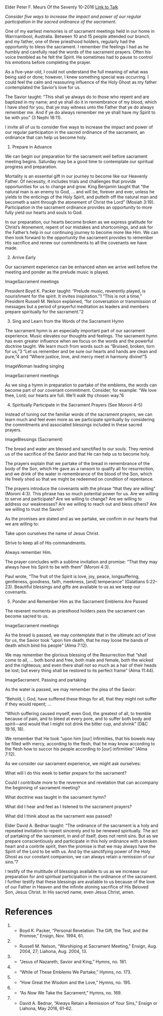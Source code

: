 Elder Peter F. Meurs
Of the Seventy
10-2016
[Link to Talk](https://www.churchofjesuschrist.org/study/general-conference/2016/10/the-sacrament-can-help-us-become-holy?lang=eng)

_Consider five ways to increase the impact and power of our regular participation in the sacred ordinance of the sacrament._

One of my earliest memories is of sacrament meetings held in our home in Warrnambool, Australia. Between 10 and 15 people attended our branch, and my father, one of three priesthood holders, regularly had the opportunity to bless the sacrament. I remember the feelings I had as he humbly and carefully read the words of the sacrament prayers. Often his voice trembled as he felt the Spirit. He sometimes had to pause to control his emotions before completing the prayer.

As a five-year-old, I could not understand the full meaning of what was being said or done; however, I knew something special was occurring. I could feel the calm and reassuring influence of the Holy Ghost as my father contemplated the Savior’s love for us.

The Savior taught: “This shall ye always do to those who repent and are baptized in my name; and ye shall do it in remembrance of my blood, which I have shed for you, that ye may witness unto the Father that ye do always remember me. And if ye do always remember me ye shall have my Spirit to be with you” (3 Nephi 18:11).

I invite all of us to consider five ways to increase the impact and power of our regular participation in the sacred ordinance of the sacrament, an ordinance that can help us become holy.





1. Prepare in Advance



We can begin our preparation for the sacrament well before sacrament meeting begins. Saturday may be a good time to contemplate our spiritual progress and preparation.



Mortality is an essential gift in our journey to become like our Heavenly Father. Of necessity, it includes trials and challenges that provide opportunities for us to change and grow. King Benjamin taught that “the natural man is an enemy to God, … and will be, forever and ever, unless he yields to the enticings of the Holy Spirit, and putteth off the natural man and becometh a saint through the atonement of Christ the Lord” (Mosiah 3:19). Participation in the sacrament ordinance provides an opportunity to more fully yield our hearts and souls to God.

In our preparation, our hearts become broken as we express gratitude for Christ’s Atonement, repent of our mistakes and shortcomings, and ask for the Father’s help in our continuing journey to become more like Him. We can then look forward to the opportunity the sacrament provides to remember His sacrifice and renew our commitments to all the covenants we have made.







2. Arrive Early



Our sacrament experience can be enhanced when we arrive well before the meeting and ponder as the prelude music is played.

  ImageSacrament meetings

President Boyd K. Packer taught: “Prelude music, reverently played, is nourishment for the spirit. It invites inspiration.”1 “This is not a time,” President Russell M. Nelson explained, “for conversation or transmission of messages but a period of prayerful meditation as leaders and members prepare spiritually for the sacrament.”2







3. Sing and Learn from the Words of the Sacrament Hymn



The sacrament hymn is an especially important part of our sacrament experience. Music elevates our thoughts and feelings. The sacrament hymn has even greater influence when we focus on the words and the powerful doctrine taught. We learn much from words such as “Bruised, broken, torn for us,”3 “Let us remember and be sure our hearts and hands are clean and pure,”4 and “Where justice, love, and mercy meet in harmony divine!”5

  ImageWoman leading singing

  ImageSacrament meetings

As we sing a hymn in preparation to partake of the emblems, the words can become part of our covenant commitment. Consider, for example: “We love thee, Lord; our hearts are full. We’ll walk thy chosen way.”6







4. Spiritually Participate in the Sacrament Prayers (See Moroni 4–5)



Instead of tuning out the familiar words of the sacrament prayers, we can learn much and feel even more as we participate spiritually by considering the commitments and associated blessings included in these sacred prayers.

  ImageBlessings (Sacrament)

The bread and water are blessed and sanctified to our souls. They remind us of the sacrifice of the Savior and that He can help us to become holy.

The prayers explain that we partake of the bread in remembrance of the body of the Son, which He gave as a ransom to qualify all for resurrection, and we drink of the water in remembrance of the blood of the Son, which He freely shed so that we might be redeemed on condition of repentance.

The prayers introduce the covenants with the phrase “that they are willing” (Moroni 4:3). This phrase has so much potential power for us. Are we willing to serve and participate? Are we willing to change? Are we willing to address our weaknesses? Are we willing to reach out and bless others? Are we willing to trust the Savior?



As the promises are stated and as we partake, we confirm in our hearts that we are willing to:





Take upon ourselves the name of Jesus Christ.





Strive to keep all of His commandments.





Always remember Him.





The prayer concludes with a sublime invitation and promise: “That they may always have his Spirit to be with them” (Moroni 4:3).

Paul wrote, “The fruit of the Spirit is love, joy, peace, longsuffering, gentleness, goodness, faith, meekness, [and] temperance” (Galatians 5:22–23). Beautiful blessings and gifts are available to us as we keep our covenants.







5. Ponder and Remember Him as the Sacrament Emblems Are Passed



The reverent moments as priesthood holders pass the sacrament can become sacred to us.

  ImageSacrament meetings

As the bread is passed, we may contemplate that in the ultimate act of love for us, the Savior took “upon him death, that he may loose the bands of death which bind his people” (Alma 7:12).

We may remember the glorious blessing of the Resurrection that “shall come to all, … both bond and free, both male and female, both the wicked and the righteous; and even there shall not so much as a hair of their heads be lost; but every thing shall be restored to its perfect frame” (Alma 11:44).

  ImageSacrament. Passing and partaking

As the water is passed, we may remember the plea of the Savior:

“Behold, I, God, have suffered these things for all, that they might not suffer if they would repent; …

“Which suffering caused myself, even God, the greatest of all, to tremble because of pain, and to bleed at every pore, and to suffer both body and spirit—and would that I might not drink the bitter cup, and shrink” (D&C 19:16, 18).

We remember that He took “upon him [our] infirmities, that his bowels may be filled with mercy, according to the flesh, that he may know according to the flesh how to succor his people according to [our] infirmities” (Alma 7:12).

As we consider our sacrament experience, we might ask ourselves:





What will I do this week to better prepare for the sacrament?





Could I contribute more to the reverence and revelation that can accompany the beginning of sacrament meeting?





What doctrine was taught in the sacrament hymn?





What did I hear and feel as I listened to the sacrament prayers?





What did I think about as the sacrament was passed?





Elder David A. Bednar taught: “The ordinance of the sacrament is a holy and repeated invitation to repent sincerely and to be renewed spiritually. The act of partaking of the sacrament, in and of itself, does not remit sins. But as we prepare conscientiously and participate in this holy ordinance with a broken heart and a contrite spirit, then the promise is that we may always have the Spirit of the Lord to be with us. And by the sanctifying power of the Holy Ghost as our constant companion, we can always retain a remission of our sins.”7

I testify of the multitude of blessings available to us as we increase our preparation for and spiritual participation in the ordinance of the sacrament. I further testify that these blessings are available to us because of the love of our Father in Heaven and the infinite atoning sacrifice of His Beloved Son, Jesus Christ. In His sacred name, even Jesus Christ, amen.

# References
1. - Boyd K. Packer, “Personal Revelation: The Gift, the Test, and the Promise,” Ensign, Nov. 1994, 61.
2. - Russell M. Nelson, “Worshiping at Sacrament Meeting,” Ensign, Aug. 2004, 27; Liahona, Aug. 2004, 13.
3. - “Jesus of Nazareth, Savior and King,” Hymns, no. 181.
4. - “While of These Emblems We Partake,” Hymns, no. 173.
5. - “How Great the Wisdom and the Love,” Hymns, no. 195.
6. - “As Now We Take the Sacrament,” Hymns, no. 169.
7. - David A. Bednar, “Always Retain a Remission of Your Sins,” Ensign or Liahona, May 2016, 61–62.